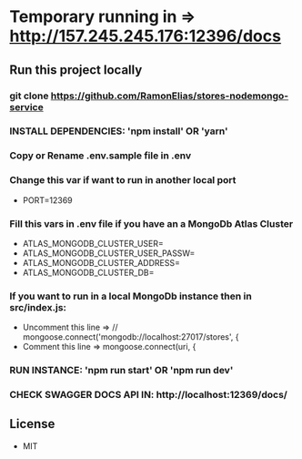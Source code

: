 # Temporary running in => http://157.245.245.176:12396/docs



## Run this project locally

### git clone https://github.com/RamonElias/stores-nodemongo-service

### INSTALL DEPENDENCIES: 'npm install' OR 'yarn'

### Copy or Rename .env.sample file in .env

### Change this var if want to run in another local port 
- PORT=12369

### Fill this vars in .env file if you have an a MongoDb Atlas Cluster 
- ATLAS_MONGODB_CLUSTER_USER=
- ATLAS_MONGODB_CLUSTER_USER_PASSW=
- ATLAS_MONGODB_CLUSTER_ADDRESS=
- ATLAS_MONGODB_CLUSTER_DB=

### If you want to run in a local MongoDb instance then in src/index.js: 
- Uncomment this line => // mongoose.connect('mongodb://localhost:27017/stores', {
- Comment this line => mongoose.connect(uri, { 

### RUN INSTANCE: 'npm run start' OR 'npm run dev'

### CHECK SWAGGER DOCS API IN: http://localhost:12369/docs/



## License
- MIT


